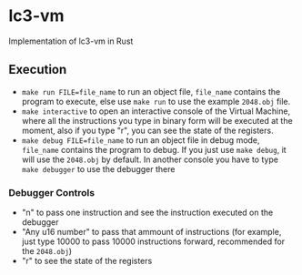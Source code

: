 # lc3-vm
Implementation of lc3-vm in Rust

## Execution
- `make run FILE=file_name` to run an object file, `file_name` contains the program to execute, else use `make run` to use the example `2048.obj` file.
- `make interactive` to open an interactive console of the Virtual Machine, where all the instructions you type in binary form will be executed at the moment, also if you type "r", you can see the state of the registers.
- `make debug FILE=file_name` to run an object file in debug mode, `file_name` contains the program to debug. If you just use `make debug`, it will use the `2048.obj` by default. In another console you have to type `make debugger` to use the debugger there

### Debugger Controls
- "n" to pass one instruction and see the instruction executed on the debugger
- "Any u16 number" to pass that ammount of instructions (for example, just type 10000 to pass 10000 instructions forward, recommended for the `2048.obj`)
- "r" to see the state of the registers
